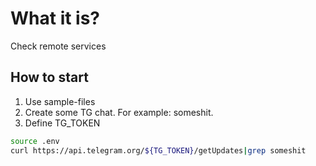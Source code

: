 # What it is?

Check remote services

## How to start

1. Use sample-files
2. Create some TG chat. For example: someshit.
3. Define TG_TOKEN

  ```bash
  source .env
  curl https://api.telegram.org/${TG_TOKEN}/getUpdates|grep someshit
  ```
